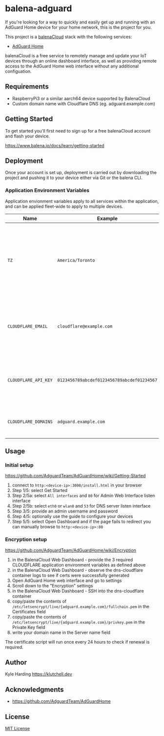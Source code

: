 # balena-adguard

If you're looking for a way to quickly and easily get up and running with an AdGuard Home device for your home network, this is the project for you.

This project is a [balenaCloud](https://www.balena.io/cloud) stack with the following services:

* [AdGuard Home](https://adguard.com/en/adguard-home/overview.html)

balenaCloud is a free service to remotely manage and update your IoT devices through an online dashboard interface, as well as providing remote access to the AdGuard Home web interface without any additional configuation.

## Requirements

* RaspberryPi3 or a similar aarch64 device supported by BalenaCloud
* Custom domain name with Cloudflare DNS (eg. adguard.example.com)

## Getting Started

To get started you'll first need to sign up for a free balenaCloud account and flash your device.

<https://www.balena.io/docs/learn/getting-started>

## Deployment

Once your account is set up, deployment is carried out by downloading the project and pushing it to your device either via Git or the balena CLI.

### Application Environment Variables

Application envionment variables apply to all services within the application, and can be applied fleet-wide to apply to multiple devices.

|Name|Example|Purpose|
|---|---|---|
|`TZ`|`America/Toronto`|To inform services of the [timezone](https://en.wikipedia.org/wiki/List_of_tz_database_time_zones) in your location, in order to set times and dates within the applications correctly|
|`CLOUDFLARE_EMAIL`|`cloudflare@example.com`|(optional) Cloudflare email address for Letsencrypt SSL certificate generation via [certbot](https://certbot-dns-cloudflare.readthedocs.io/en/stable/)|
|`CLOUDFLARE_API_KEY`|`0123456789abcdef0123456789abcdef01234567`|(optional) Cloudflare API key for Letsencrypt SSL certificate generation via [certbot](https://certbot-dns-cloudflare.readthedocs.io/en/stable/)|
|`CLOUDFLARE_DOMAINS`|`adguard.example.com`|(optional) Cloudflare domains to obtain SSL certificates|

## Usage

### Initial setup

<https://github.com/AdguardTeam/AdGuardHome/wiki/Getting-Started>

1. connect to `http:<device-ip>:3000/install.html` in your browser
2. Step 1/5: select Get Started
3. Step 2/5a: select `All interfaces` and `80` for Admin Web Interface listen interface
4. Step 2/5b: select `eth0` or `wlan0` and `53` for DNS server listen interface
5. Step 3/5: provide an admin username and password
6. Step 4/5: optionally use the guide to configure your devices
7. Step 5/5: select Open Dashboard and if the page fails to redirect you can manually browse to `http:<device-ip>:80`

### Encryption setup

<https://github.com/AdguardTeam/AdGuardHome/wiki/Encryption>

1. in the BalenaCloud Web Dashboard - provide the 3 required CLOUDFLARE application environment variables as defined above
2. in the BalenaCloud Web Dashboard - observe the dns-cloudflare container logs to see if certs were successfully generated
3. Open AdGuard Home web interface and go to settings
4. Scroll down to the "Encryption" settings
5. in the BalenaCloud Web Dashboard - SSH into the dns-cloudflare container
6. copy/paste the contents of `/etc/letsencrypt/live/{adguard.example.com}/fullchain.pem` in the Certificates field
7. copy/paste the contents of `/etc/letsencrypt/live/{adguard.example.com}/privkey.pem` in the Private Key field
8. write your domain name in the Server name field

The certificate script will run once every 24 hours to check if renewal is required.

## Author

Kyle Harding <https://klutchell.dev>

## Acknowledgments

* <https://github.com/AdguardTeam/AdGuardHome>

## License

[MIT License](./LICENSE)
